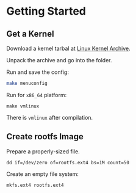 # Getting Started

## Get a Kernel

Download a kernel tarbal at [Linux Kernel Archive](https://www.kernel.org/).

Unpack the archive and go into the folder.

Run and save the config:

```sh
make menuconfig
```

Run for `x86_64` platform:

```shell
make vmlinux
```

There is `vmlinux` after compilation.

## Create rootfs Image

Prepare a properly-sized file.

```shell
dd if=/dev/zero of=rootfs.ext4 bs=1M count=50
````

Create an empty file system:

```shell
mkfs.ext4 rootfs.ext4
```
